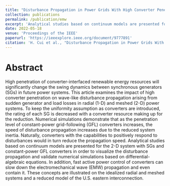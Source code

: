 ```yaml
---
title: "Disturbance Propagation in Power Grids With High Converter Penetration"
collection: publications
permalink: /publication/emw
excerpt: 'Analytical studies based on continuum models are presented for the 2-D system with SGs and constant-power GFL converters in order to visualize the disturbance propagation and validate numerical simulations based on differential-algebraic equations.'
date: 2022-05-18
venue: 'Proceedings of the IEEE'
paperurl: 'https://ieeexplore.ieee.org/document/9777891'
citation: 'H. Cui et al., "Disturbance Propagation in Power Grids With High Converter Penetration," in Proceedings of the IEEE, doi: 10.1109/JPROC.2022.3173813.'
---
```


# Abstract

High penetration of converter-interfaced renewable energy resources will significantly change the swing dynamics between synchronous generators (SGs) in future power systems. This article examines the impact of high converter penetration on wave-like disturbance propagation arising from sudden generator and load losses in radial (1-D) and meshed (2-D) power systems. To keep the uniformity assumption as converters are introduced, the rating of each SG is decreased with a converter resource making up for the reduction. Numerical simulations demonstrate that as the penetration level of constant-power grid-following (GFL) converters increases, the speed of disturbance propagation increases due to the reduced system inertia. Naturally, converters with the capabilities to positively respond to disturbances would in turn reduce the propagation speed. Analytical studies based on continuum models are presented for the 2-D system with SGs and constant-power GFL converters in order to visualize the disturbance propagation and validate numerical simulations based on differential-algebraic equations. In addition, fast active power control of converters can slow down the electromechanical wave (EMW) propagation and even contain it. These concepts are illustrated on the idealized radial and meshed systems and a reduced model of the U.S. eastern interconnection.

